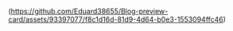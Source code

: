 (https://github.com/Eduard38655/Blog-preview-card/assets/93397077/f8c1d16d-81d9-4d64-b0e3-1553094ffc46)
